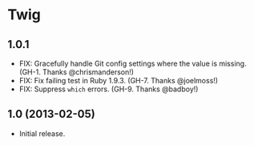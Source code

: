 Twig
====

1.0.1
-----
* FIX: Gracefully handle Git config settings where the value is missing.
  (GH-1. Thanks @chrismanderson!)
* FIX: Fix failing test in Ruby 1.9.3. (GH-7. Thanks @joelmoss!)
* FIX: Suppress `which` errors. (GH-9. Thanks @badboy!)

1.0 (2013-02-05)
----------------
* Initial release.
